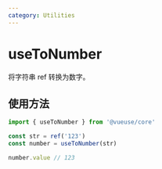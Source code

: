 ```yaml
---
category: Utilities
---
```


# useToNumber

将字符串 ref 转换为数字。

## 使用方法

```ts
import { useToNumber } from '@vueuse/core'

const str = ref('123')
const number = useToNumber(str)

number.value // 123
```

